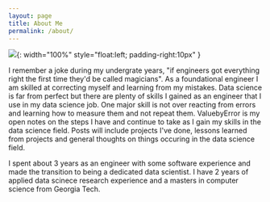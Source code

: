 ```yaml
---
layout: page
title: About Me
permalink: /about/
---
```


![]({{site.baseurl}}/images/David_Banana_img.jpg){: width="100%" style="float:left; padding-right:10px" }

I remember a joke during my undergrate years, "if engineers got everything right the first time they'd be called magicians". As a foundational engineer I am skilled at correcting myself and learning from my mistakes. Data science is far from perfect but there are plenty of skills I gained as an engineer that I use in my data science job. One major skill is not over reacting from errors and learning how to measure them and not repeat them. ValuebyError is my open notes on the steps I have and continue to take as I gain my skills in the data science field. Posts will include projects I've done, lessons learned from projects and general thoughts on things occuring in the data science field. 

I spent about 3 years as an engineer with some software experience and made the transition to being a dedicated data scientist. I have 2 years of applied data scinece research experience and a masters in computer science from Georgia Tech. 
